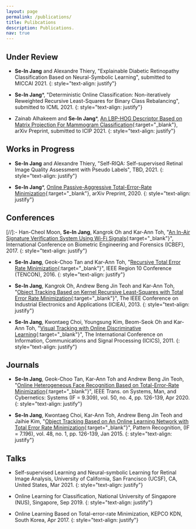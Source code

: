 ```yaml
---
layout: page
permalink: /publications/
title: Pulibcations
description: Publications.
nav: true
---
```


## Under Review

- **Se-In Jang** and Alexandre Thiery, "Explainable Diabetic Retinopathy Classification Based on Neural-Symbolic Learning", submitted to MICCAI 2021.
{: style="text-align: justify"}

- **Se-In Jang***, "Deterministic Online Classification: Non-iteratively Reweighted Recursive Least-Squares for Binary Class Rebalancing", submitted to ICML 2021.
{: style="text-align: justify"}

- Zainab Alhakeem and **Se-In Jang***, [An LBP-HOG Descriptor Based on Matrix Projection For Mammogram Classification](https://arxiv.org/abs/1904.00187){:target="_blank"}, arXiv Preprint, submitted to ICIP 2021.
{: style="text-align: justify"}


## Works in Progress

- **Se-In Jang** and Alexandre Thiery, "Self-RIQA: Self-supervised Retinal Image Quality Assessment with Pseudo Labels", TBD, 2021. 
{: style="text-align: justify"}


- **Se-In Jang***, [Online Passive-Aggressive Total-Error-Rate Minimization](https://arxiv.org/abs/2002.01771){:target="_blank"}, arXiv Preprint, 2020.
{: style="text-align: justify"}


## Conferences
[//]:- Han-Cheol Moon, **Se-In Jang**, Kangrok Oh and Kar-Ann Toh, "[An In-Air Signature Verification System Using Wi-Fi Signals](https://doi.org/10.1145/3168776.3168799){:target="_blank"}", International Conference on Biometric Engineering and Forensics (ICBEF), 2017.
{: style="text-align: justify"}

- **Se-In Jang**, Geok-Choo Tan and Kar-Ann Toh, "[Recursive Total Error Rate Minimization](https://doi.org/10.1109/TENCON.2016.7847954){:target="_blank"}", IEEE Region 10 Conference (TENCON), 2016.
{: style="text-align: justify"}

- **Se-In Jang**, Kangrok Oh, Andrew Beng Jin Teoh and Kar-Ann Toh, "[Object Tracking Based on Kernel Recursive Least-Squares with Total Error Rate Minimization](https://doi.org/10.1109/ICIEA.2013.6566588){:target="_blank"}", The IEEE Conference on Industrial Electronics and Applications (ICIEA), 2013.
{: style="text-align: justify"}

- **Se-In Jang**, Kwontaeg Choi, Youngsung Kim, Beom-Seok Oh and Kar-Ann Toh, "[Visual Tracking with Online Discriminative Learning](https://doi.org/10.1109/ICICS.2011.6173536){:target="_blank"}", The International Conference on Information, Communications and Signal Processing (ICICS), 2011.
{: style="text-align: justify"}


## Journals
- **Se-In Jang**, Geok-Choo Tan, Kar-Ann Toh and Andrew Beng Jin Teoh, "[Online Heterogeneous Face Recognition Based on Total-Error-Rate Minimization](https://doi.org/10.1109/TSMC.2017.2724761){:target="_blank"}", IEEE Trans. on Systems, Man, and Cybernetics: Systems (IF = 9.309), vol. 50, no. 4, pp. 126-139, Apr 2020. 
{: style="text-align: justify"}

- **Se-In Jang**, Kwontaeg Choi, Kar-Ann Toh, Andrew Beng Jin Teoh and Jaihie Kim, "[Object Tracking Based on An Online Learning Network with Total Error Rate Minimization](https://doi.org/10.1016/j.patcog.2014.07.020){:target="_blank"}", Pattern Recognition, (IF = 7.196), vol. 48, no. 1, pp. 126-139, Jan 2015.
{: style="text-align: justify"}


## Talks
- Self-supervised Learning and Neural-symbolic Learning for Retinal Image Analysis, University of California, San Francisco (UCSF), CA, United States, Mar 2021.
{: style="text-align: justify"}

- Online Learning for Classification, National University of Singapore (NUS), Singapore, Sep 2019.
{: style="text-align: justify"}

- Online Learning Based on Total-error-rate Minimization, KEPCO KDN, South Korea, Apr 2017.
{: style="text-align: justify"}
